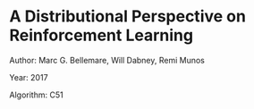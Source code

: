 # A Distributional Perspective on Reinforcement Learning

Author: Marc G. Bellemare, Will Dabney, Remi Munos

Year: 2017

Algorithm: C51

